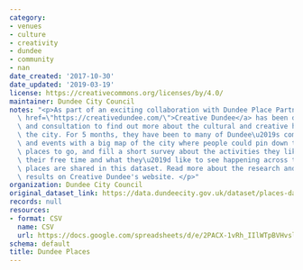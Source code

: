 ```yaml
---
category:
- venues
- culture
- creativity
- dundee
- community
- nan
date_created: '2017-10-30'
date_updated: '2019-03-19'
license: https://creativecommons.org/licenses/by/4.0/
maintainer: Dundee City Council
notes: "<p>As part of an exciting collaboration with Dundee Place Partnership, <a\
  \ href=\"https://creativedundee.com/\">Creative Dundee</a> has been doing some research\
  \ and consultation to find out more about the cultural and creative happenings across\
  \ the city. For 5 months, they have been to many of Dundee\u2019s community hubs\
  \ and events with a big map of the city where people could pin down their favourite\
  \ places to go, and fill a short survey about the activities they like doing in\
  \ their free time and what they\u2019d like to see happening across the city. The\
  \ places are shared in this dataset. Read more about the research and see other\
  \ results on Creative Dundee's website. </p>"
organization: Dundee City Council
original_dataset_link: https://data.dundeecity.gov.uk/dataset/places-database
records: null
resources:
- format: CSV
  name: CSV
  url: https://docs.google.com/spreadsheets/d/e/2PACX-1vRh_IIlWTpBVHvsln6J6ynyy8iTCnLVdJ3eDIgpJj66oJgMQOWmzhQedLZ0Hq9RsYwwPiICOfYsD9tg/pub?gid=1914242938&single=true&output=csv
schema: default
title: Dundee Places
---
```

